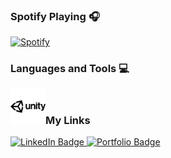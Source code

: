 
### Spotify Playing 🎧

[![Spotify](https://github-readme-alikaner.vercel.app//api/spotify)](https://open.spotify.com/user/AliKaner)
<br />

### Languages and Tools 💻

<div>
<img align="left" alt="Unity" width="56px" src="https://raw.githubusercontent.com/github/explore/80688e429a7d4ef2fca1e82350fe8e3517d3494d/topics/unity/unity.png" />
</div>
<br />

### My Links
<div>
  <a href="https://www.linkedin.com/in/alikaner/">
    <img src="https://img.shields.io/badge/LinkedIn-blue?style=for-the-badge&logo=linkedin&logoColor=white" alt="LinkedIn Badge"/>
  </a>
 <a href = "https://drive.google.com/drive/folders/1acC9w1zWjvUIAnb4FHRqWYIOKBzOrQnJ?usp=sharing">
  <img src="https://img.shields.io/badge/Portfolio-blueviolet?style=for-the-badge" alt="Portfolio Badge"/>
 </a>
</div>

<br />
